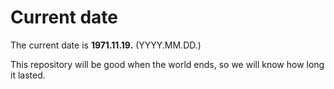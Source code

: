# Current date

The current date is **1971.11.19.** (YYYY.MM.DD.)

This repository will be good when the world ends, so we will know how long it lasted.